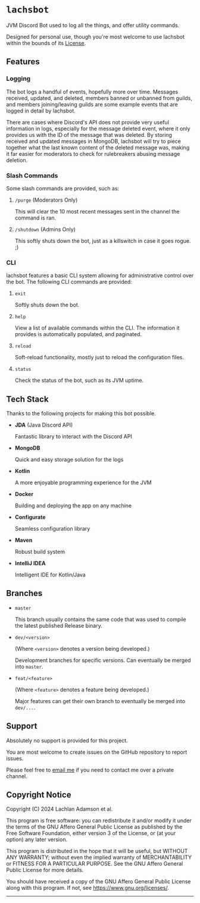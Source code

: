 # `lachsbot`

JVM Discord Bot used to log all the things, and offer utility commands.

Designed for personal use, though you're most welcome to use lachsbot within the bounds of its [License][LICENSE].

## Features

### Logging

The bot logs a handful of events, hopefully more over time. Messages received, updated, and deleted, members banned or unbanned from guilds, and members joining/leaving guilds are some example events that are logged in detail by lachsbot.

There are cases where Discord's API does not provide very useful information in logs, especially for the message deleted event, where it only provides us with the ID of the message that was deleted. By storing received and updated messages in MongoDB, lachsbot will try to piece together what the last known content of the deleted message was, making it far easier for moderators to check for rulebreakers abusing message deletion. 

### Slash Commands

Some slash commands are provided, such as:

1. `/purge` (Moderators Only)

    This will clear the 10 most recent messages sent in the channel the command is ran.

2. `/shutdown` (Admins Only)

    This softly shuts down the bot, just as a killswitch in case it goes rogue. ;)

### CLI

lachsbot features a basic CLI system allowing for administrative control over the bot. The following CLI commands are provided:

1. `exit`

    Softly shuts down the bot.

2. `help`

   View a list of available commands within the CLI. The information it provides is 
   automatically populated, and paginated.

3. `reload`

    Soft-reload functionality, mostly just to reload the configuration files.

4. `status`

    Check the status of the bot, such as its JVM uptime.

## Tech Stack

Thanks to the following projects for making this bot possible.

- **JDA** (Java Discord API)

  Fantastic library to interact with the Discord API

- **MongoDB**

  Quick and easy storage solution for the logs

- **Kotlin**

  A more enjoyable programming experience for the JVM

- **Docker**
  
  Building and deploying the app on any machine

- **Configurate**

  Seamless configuration library

- **Maven**

  Robust build system

- **IntelliJ IDEA**

  Intelligent IDE for Kotlin/Java

## Branches

- `master`

    This branch usually contains the same code that was used to compile the latest
    published Release binary.

- `dev/<version>`

    (Where `<version>` denotes a version being developed.)

    Development branches for specific versions. Can eventually be merged into `master`.

- `feat/<feature>`

    (Where `<feature>` denotes a feature being developed.)
    
    Major features can get their own branch to eventually be merged into `dev/...`.

## Support

Absolutely no support is provided for this project.

You are most welcome to create issues on the GitHub repository to report issues.

Please feel free to [email me](mailto:lachy@lachy.space) if you need to contact me over a private channel.

## Copyright Notice

Copyright (C) 2024  Lachlan Adamson et al.

This program is free software: you can redistribute it and/or modify
it under the terms of the GNU Affero General Public License as
published by the Free Software Foundation, either version 3 of the
License, or (at your option) any later version.

This program is distributed in the hope that it will be useful,
but WITHOUT ANY WARRANTY; without even the implied warranty of
MERCHANTABILITY or FITNESS FOR A PARTICULAR PURPOSE.  See the
GNU Affero General Public License for more details.

You should have received a copy of the GNU Affero General Public License
along with this program.  If not, see <https://www.gnu.org/licenses/>.

***

[License]: LICENSE.md
